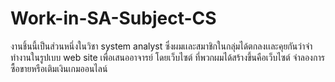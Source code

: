 # Work-in-SA-Subject-CS
งานชิ้นนี้เป็นส่วนหนึ่งในวิชา system analyst ซึ่งผมเเละสมาชิกในกลุ่มได้ตกลงเเละคุยกันว่าจำทำงานในรูปเบบ web site เพื่อเสนออาจารย์
โดยเว็บไซต์ ที่พวกผมได้สร้างขึ้นคือเว็บไซต์ จำลองการซื้อขายหรือเติมเงินเกมออนไลน์
